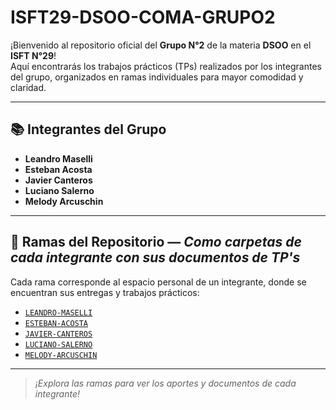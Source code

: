 # ISFT29-DSOO-COMA-GRUPO2

¡Bienvenido al repositorio oficial del **Grupo N°2** de la materia **DSOO** en el **ISFT N°29**!  
Aquí encontrarás los trabajos prácticos (TPs) realizados por los integrantes del grupo, organizados en ramas individuales para mayor comodidad y claridad.

---

## 📚 Integrantes del Grupo

- **Leandro Maselli**
- **Esteban Acosta**
- **Javier Canteros**
- **Luciano Salerno**
- **Melody Arcuschin**

---

## 🌿 Ramas del Repositorio &mdash; _Como carpetas de cada integrante con sus documentos de TP's_

Cada rama corresponde al espacio personal de un integrante, donde se encuentran sus entregas y trabajos prácticos:

- [`LEANDRO-MASELLI`](https://github.com/leoroan/ISFT29-DSOO-COMA-GRUPO2/tree/LEANDRO-MASELLI)
- [`ESTEBAN-ACOSTA`](https://github.com/leoroan/ISFT29-DSOO-COMA-GRUPO2/tree/ESTEBAN-ACOSTA)
- [`JAVIER-CANTEROS`](https://github.com/leoroan/ISFT29-DSOO-COMA-GRUPO2/tree/JAVIER-CANTEROS)
- [`LUCIANO-SALERNO`](https://github.com/leoroan/ISFT29-DSOO-COMA-GRUPO2/tree/LUCIANO-SALERNO)
- [`MELODY-ARCUSCHIN`](https://github.com/leoroan/ISFT29-DSOO-COMA-GRUPO2/tree/MELODY-ARCUSCHIN)

---

> _¡Explora las ramas para ver los aportes y documentos de cada integrante!_
